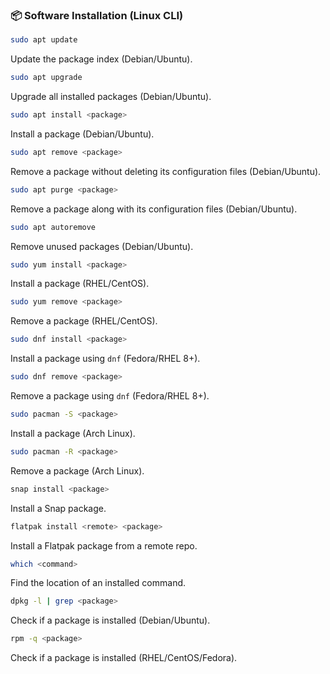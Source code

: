 ### 📦 Software Installation (Linux CLI)

```bash
sudo apt update
```
Update the package index (Debian/Ubuntu).

```bash
sudo apt upgrade
```
Upgrade all installed packages (Debian/Ubuntu).

```bash
sudo apt install <package>
```
Install a package (Debian/Ubuntu).

```bash
sudo apt remove <package>
```
Remove a package without deleting its configuration files (Debian/Ubuntu).

```bash
sudo apt purge <package>
```
Remove a package along with its configuration files (Debian/Ubuntu).

```bash
sudo apt autoremove
```
Remove unused packages (Debian/Ubuntu).

```bash
sudo yum install <package>
```
Install a package (RHEL/CentOS).

```bash
sudo yum remove <package>
```
Remove a package (RHEL/CentOS).

```bash
sudo dnf install <package>
```
Install a package using `dnf` (Fedora/RHEL 8+).

```bash
sudo dnf remove <package>
```
Remove a package using `dnf` (Fedora/RHEL 8+).

```bash
sudo pacman -S <package>
```
Install a package (Arch Linux).

```bash
sudo pacman -R <package>
```
Remove a package (Arch Linux).

```bash
snap install <package>
```
Install a Snap package.

```bash
flatpak install <remote> <package>
```
Install a Flatpak package from a remote repo.

```bash
which <command>
```
Find the location of an installed command.

```bash
dpkg -l | grep <package>
```
Check if a package is installed (Debian/Ubuntu).

```bash
rpm -q <package>
```
Check if a package is installed (RHEL/CentOS/Fedora).

